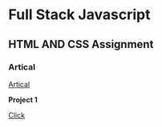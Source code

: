 # Full Stack Javascript

## HTML AND CSS Assignment


### Artical
[Artical](https://hashnode.com/@Sbhandari2608)

**Project 1**

[Click](./HTML%20and%20CSS/01_Project-%20Credit%20Card%20Landing%20Page)
